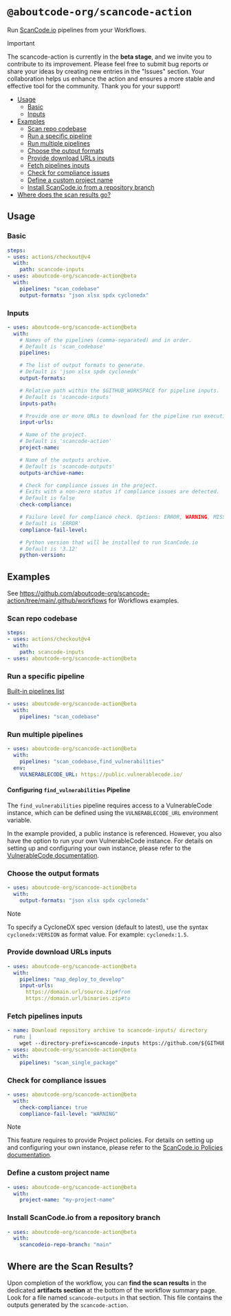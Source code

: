 # `@aboutcode-org/scancode-action`

Run [ScanCode.io](https://github.com/aboutcode-org/scancode.io) pipelines from your 
Workflows.

> [!IMPORTANT]
> The scancode-action is currently in the **beta stage**, and we invite you to 
> contribute to its improvement. Please feel free to submit bug reports or share 
> your ideas by creating new entries in the "Issues" section. 
> Your collaboration helps us enhance the action and ensures a more stable and 
> effective tool for the community. 
> Thank you for your support!

- [Usage](#usage)
  - [Basic](#basic)
  - [Inputs](#inputs)
- [Examples](#examples)
  - [Scan repo codebase](#scan-repo-codebase)
  - [Run a specific pipeline](#run-a-specific-pipeline)
  - [Run multiple pipelines](#run-multiple-pipelines)
  - [Choose the output formats](#choose-the-output-formats)
  - [Provide download URLs inputs](#provide-download-urls-inputs)
  - [Fetch pipelines inputs](#fetch-pipelines-inputs)
  - [Check for compliance issues](#check-for-compliance-issues)
  - [Define a custom project name](#define-a-custom-project-name)
  - [Install ScanCode.io from a repository branch](#install-scancodeio-from-a-repository-branch)
- [Where does the scan results go?](#where-does-the-scan-results-go)

## Usage

### Basic

```yaml
steps:
- uses: actions/checkout@v4
  with:
    path: scancode-inputs
- uses: aboutcode-org/scancode-action@beta
  with:
    pipelines: "scan_codebase"
    output-formats: "json xlsx spdx cyclonedx"
```

### Inputs

```yaml
- uses: aboutcode-org/scancode-action@beta
  with:
    # Names of the pipelines (comma-separated) and in order.
    # Default is 'scan_codebase'
    pipelines:

    # The list of output formats to generate.
    # Default is 'json xlsx spdx cyclonedx'
    output-formats:

    # Relative path within the $GITHUB_WORKSPACE for pipeline inputs.
    # Default is 'scancode-inputs'
    inputs-path:

    # Provide one or more URLs to download for the pipeline run execution
    input-urls:

    # Name of the project.
    # Default is 'scancode-action'
    project-name:

    # Name of the outputs archive.
    # Default is 'scancode-outputs'
    outputs-archive-name:

    # Check for compliance issues in the project.
    # Exits with a non-zero status if compliance issues are detected.
    # Default is false
    check-compliance:

    # Failure level for compliance check. Options: ERROR, WARNING, MISSING.
    # Default is 'ERROR'
    compliance-fail-level:

    # Python version that will be installed to run ScanCode.io
    # Default is '3.12'
    python-version:
```

## Examples

See https://github.com/aboutcode-org/scancode-action/tree/main/.github/workflows for 
Workflows examples.

### Scan repo codebase

```yaml
steps:
- uses: actions/checkout@v4
  with:
    path: scancode-inputs
- uses: aboutcode-org/scancode-action@beta
```

### Run a specific pipeline

[Built-in pipelines list](https://scancodeio.readthedocs.io/en/latest/built-in-pipelines.html)

```yaml
- uses: aboutcode-org/scancode-action@beta
  with:
    pipelines: "scan_codebase"
```

### Run multiple pipelines

```yaml
- uses: aboutcode-org/scancode-action@beta
  with:
    pipelines: "scan_codebase,find_vulnerabilities"
  env:
    VULNERABLECODE_URL: https://public.vulnerablecode.io/
```

#### Configuring `find_vulnerabilities` Pipeline

The `find_vulnerabilities` pipeline requires access to a VulnerableCode instance, 
which can be defined using the `VULNERABLECODE_URL` environment variable.

In the example provided, a public instance is referenced. 
However, you also have the option to run your own VulnerableCode instance. 
For details on setting up and configuring your own instance, please refer to the 
[VulnerableCode documentation](https://vulnerablecode.readthedocs.io/en/latest/index.html).

### Choose the output formats

```yaml
- uses: aboutcode-org/scancode-action@beta
  with:
    output-formats: "json xlsx spdx cyclonedx"
```

> [!NOTE]
> To specify a CycloneDX spec version (default to latest), use the syntax
  ``cyclonedx:VERSION`` as format value. For example: ``cyclonedx:1.5``.

### Provide download URLs inputs

```yaml
- uses: aboutcode-org/scancode-action@beta
  with:
    pipelines: "map_deploy_to_develop"
    input-urls:
      https://domain.url/source.zip#from
      https://domain.url/binaries.zip#to
```

### Fetch pipelines inputs

```yaml
- name: Download repository archive to scancode-inputs/ directory
  run: |
    wget --directory-prefix=scancode-inputs https://github.com/${GITHUB_REPOSITORY}/archive/${GITHUB_REF}.zip
- uses: aboutcode-org/scancode-action@beta
  with:
    pipelines: "scan_single_package"
```

### Check for compliance issues

```yaml
- uses: aboutcode-org/scancode-action@beta
  with:
    check-compliance: true
    compliance-fail-level: "WARNING"
```

> [!NOTE]
> This feature requires to provide Project policies. 
> For details on setting up and configuring your own instance, please refer to the 
> [ScanCode.io Policies documentation](https://scancodeio.readthedocs.io/en/latest/policies.html).

### Define a custom project name

```yaml
- uses: aboutcode-org/scancode-action@beta
  with:
    project-name: "my-project-name"
```

### Install ScanCode.io from a repository branch

```yaml
- uses: aboutcode-org/scancode-action@beta
  with:
    scancodeio-repo-branch: "main"
```

## Where are the Scan Results?

Upon completion of the workflow, you can **find the scan results** in the dedicated 
**artifacts section** at the bottom of the workflow summary page. 
Look for a file named `scancode-outputs` in that section. 
This file contains the outputs generated by the `scancode-action`.
